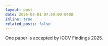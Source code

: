 ```yaml
---
layout: post
date: 2025-08-01 07:59:00-0400
inline: true
related_posts: false
---
```


One paper is accepted by ICCV Findings 2025.